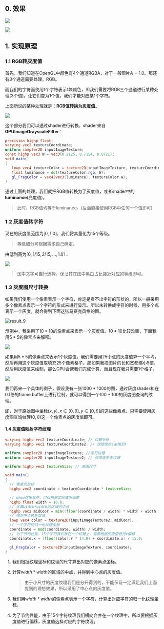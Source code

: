 ## 0. 效果

![](https://user-gold-cdn.xitu.io/2020/7/3/173134a47c00c735?w=1920&h=1290&f=jpeg&s=362315)

![](https://user-gold-cdn.xitu.io/2020/7/3/173134a6a9d70112?w=1920&h=1290&f=jpeg&s=1646478)

## 1. 实现原理

### 1.1 RGB转灰度值

首先，我们知道在OpenGL中颜色有4个通道RGBA，对于一般图片$A=1.0$。那还有3个通道需要处理，RGB。

而我们的字符画使用1个字符表示1块颜色，即我们需要将RGB三个通道进行某种处理(3个值)，让它们变为1个值，我们才能对应某1个字符。

上面所说的某种处理就是：**RGB值转换为灰度值**。

![](https://user-gold-cdn.xitu.io/2020/7/3/173142446992b2b7?w=640&h=403&f=png&s=397967)

这个部分我们可以通过shader进行转换，shader来自**GPUImageGrayscaleFilter**：

```glsl
precision highp float;
varying vec2 textureCoordinate;
uniform sampler2D inputImageTexture;
const highp vec3 W = vec3(0.2125, 0.7154, 0.0721);
void main()
{
   lowp vec4 textureColor = texture2D(inputImageTexture, textureCoordinate);
   float luminance = dot(textureColor.rgb, W);
   gl_FragColor = vec4(vec3(luminance), textureColor.a);
}
```

通过上面的处理，我们就把RGB值转换为了灰度值，或者shader中的**luminance**(亮度值)。

> 此时，RGB值均等于luminance。(后面直接使用RGB中任何一个值即可)



### 1.2 灰度值转字符

现在的灰度值范围为$[0,1.0]$，我们将其量化为15个等级。

> 等级细分可根据需求自己确定。

由低到高为$[0, 1/15, 2/15,...,1.0]$：

![](https://user-gold-cdn.xitu.io/2020/7/3/173142a29af061c8?w=300&h=20&f=png&s=4008)

> 图中文字可自行选择，保证其在图中黑白占比接近对应的等级即可。



### 1.3 灰度图尺寸转换

如果我们使用一个像素表示一个字符，肯定是看不出字符的形状的，所以一般采用多个像素点表示一个字符的形式来进行显示。所以未转换成字符的时候，用多个点表示一个灰度，就会得到下面这张马赛克风格的图。

![result_9](/Users/ycpeng/Downloads/result_9.png)

示例中，我采用了$10*10$的像素点来表示一个灰度值。$10*10$比较难画，下面我用$5*5$的像素点来解释。

![](https://user-gold-cdn.xitu.io/2020/7/3/17314375dc83a562?w=142&h=52&f=png&s=726)

如果用$5*5$的像素点来表示1个灰度值，我们需要用25个点的灰度值算一个平均，然后再用这个灰度值取填充25个像素格子。那如果我把图片的长和宽都缩小5倍，然后用灰度值来绘制，那么GPU会帮我们完成计算，而且现在我只需要1个格子。

![](https://user-gold-cdn.xitu.io/2020/7/3/173143c382639a7d?w=272&h=52&f=png&s=1120)

我们再来一个具体的例子，假设我有一张$1000*1000$的图，通过灰度shader和在0.1倍的frame buffer上进行绘制，就可以得到一个$100*100$的灰度图查询的纹理。

即，对于原始图中坐标$(x,y),x∈[0,9],y∈[0,9]$的这些像素点，只需要使用灰度图查询纹理$(0,0)$这一个像素点的灰度值即可。



#### 1.4 灰度值映射字符纹理

```glsl
varying highp vec2 textureCoordinate; // 纹理坐标
varying highp vec2 textureCoordinate2; // 纹理坐标(未用到)

uniform sampler2D inputImageTexture; //字符纹理
uniform sampler2D inputImageTexture2; // 灰度值参考纹理

uniform highp vec2 textureSize; // 原图尺寸

void main()
{
  // 像素点坐标
  highp vec2 coordinate = textureCoordinate * textureSize;

  // demo这里写死，可以根据实际情况调整
  highp float width = 10.0;
  // 计算width*width的区域的中点
  highp vec2 midCoor = min((floor(coordinate / width) * width + width * 0.5) / textureSize, 1.0);
  // 得到中点的灰度值
  lowp vec4 color = texture2D(inputImageTexture2, midCoor);
  // 一个字符的归一化纹理坐标
  coordinate = mod(coordinate, width) / width;
  // 为了节约性能，15个字符我们放在一个纹理上，需要根据灰度值进行x偏移
  coordinate.x = (floor(color.r * 14.0) + coordinate.x) / 15.0;

  gl_FragColor = texture2D(inputImageTexture, coordinate);
}
```

1. 我们根据纹理坐标和纹理的尺寸算出对应的像素点坐标。

2. 计算$width*width$的区域的中点，并得到中心点的灰度值。

   > 由于小尺寸的灰度纹理我们是分开得到的，不能保证一定满足我们上面提到的理想效果，所以采用了中心点的灰度值。

3. 我们用$width*width$的像素点表示一个字符，计算出对应字符的归一化纹理坐标。

4. 为了节约性能，由于15个字符纹理我们横向合并在一个纹理中，所以要根据灰度值进行偏移，灰度值选择对应的字符纹理。

